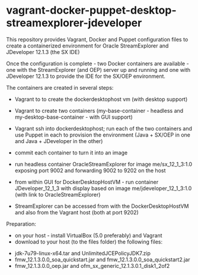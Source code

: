 # vagrant-docker-puppet-desktop-streamexplorer-jdeveloper
This repository provides Vagrant, Docker and Puppet configuration files to create a containerized environment for Oracle StreamExplorer and JDeveloper 12.1.3 (the SX IDE)

Once the configuration is complete - two Docker containers are available - one with the StreamExplorer (and OEP) server up and running and one with JDeveloper 12.1.3 to provide the IDE for the SX/OEP environment. 

The containers are created in several steps:
* Vagrant to to create the dockerdesktophost vm (with desktop support)
* Vagrant to create two containers (my-base-container - headless and my-desktop-base-container - with GUI support)
* Vagrant ssh into dockerdesktophost; run each of the two containers and use Puppet in each to provision the environment (Java + SX/OEP in one and Java + JDeveloper in the other)
* commit each container to turn it into an image
* run headless container OracleStreamExplorer for image me/sx_12_1_3:1.0 exposing port 9002 and forwarding 9002 to 9202 on the host
* from within GUI for DockerDesktopHostVM - run container JDeveloper_12_1_3 with display based on image me/jdeveloper_12_1_3:1.0 (with link to OracleStreamExplorer)

* StreamExplorer can be accessed from with the DockerDesktopHostVM and also from the Vagrant host (both at port 9202)


Preparation:
* on your host - install VirtualBox (5.0 preferably) and Vagrant
* download to your host (to the files folder) the following files:
- jdk-7u79-linux-x64.tar and UnlimitedJCEPolicyJDK7.zip
- fmw_12.1.3.0.0_soa_quickstart.jar and fmw_12.1.3.0.0_soa_quickstart2.jar
- fmw_12.1.3.0.0_oep.jar and ofm_sx_generic_12.1.3.0.1_disk1_2of2
